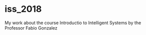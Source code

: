 # iss_2018
My work about the course Introductio to Intelligent Systems by the Professor Fabio Gonzalez
